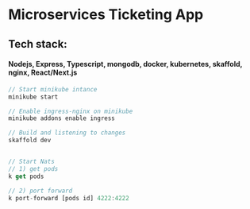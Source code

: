 # Microservices Ticketing App

## Tech stack:

#### Nodejs, Express, Typescript, mongodb, docker, kubernetes, skaffold, nginx, React/Next.js

```javascript
// Start minikube intance
minikube start

// Enable ingress-nginx on minikube
minikube addons enable ingress

// Build and listening to changes
skaffold dev


// Start Nats
// 1) get pods
k get pods

// 2) port forward
k port-forward [pods id] 4222:4222

```
